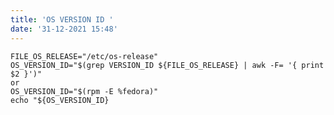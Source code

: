 ```yaml
---
title: 'OS VERSION ID '
date: '31-12-2021 15:48'
---
```


    FILE_OS_RELEASE="/etc/os-release"
    OS_VERSION_ID="$(grep VERSION_ID ${FILE_OS_RELEASE} | awk -F= '{ print $2 }')"
    or
    OS_VERSION_ID="$(rpm -E %fedora)"
    echo "${OS_VERSION_ID}